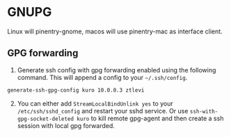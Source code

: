 # GNUPG

Linux will pinentry-gnome, macos will use pinentry-mac as interface client.

## GPG forwarding

1. Generate ssh config with gpg forwarding enabled using the following command. This will append a
   config to your `~/.ssh/config`.

```sh
generate-ssh-gpg-config kuro 10.0.0.3 ztlevi
```

2. You can either add `StreamLocalBindUnlink yes` to your `/etc/ssh/sshd_config` and restart your
   sshd service. Or use `ssh-with-gpg-socket-deleted kuro` to kill remote gpg-agent and then create
   a ssh session with local gpg forwarded.
